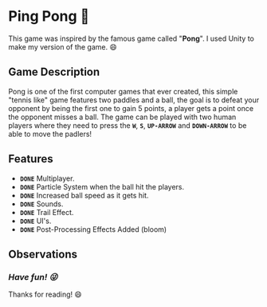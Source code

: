 # **Ping Pong** :ping_pong:	

This game was inspired by the famous game called "**Pong**". I used Unity to make my version of the game. :smile:

## **Game Description**

Pong is one of the first computer games that ever created, this simple "tennis like" game features two paddles and a ball, the goal is to defeat your opponent by being the first one to gain 5 points, a player gets a point once the opponent misses a ball. The game can be played with two human players where they need to press the **`W`**, **`S`**, **`UP-ARROW`** and **`DOWN-ARROW`** to be able to move the padlers!

## **Features**

- **`DONE`** Multiplayer.
- **`DONE`** Particle System when the ball hit the players.
- **`DONE`** Increased ball speed as it gets hit.
- **`DONE`** Sounds.
- **`DONE`** Trail Effect.
- **`DONE`** UI's.
- **`DONE`** Post-Processing Effects Added (bloom)

## **Observations**



### ***Have fun! :stuck_out_tongue_winking_eye:*** 
Thanks for reading! :smile:
